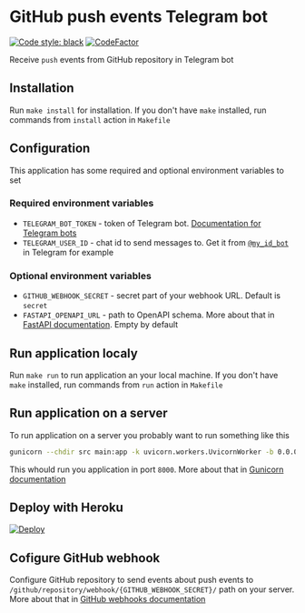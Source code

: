 # GitHub push events Telegram bot

[![Code style: black](https://img.shields.io/badge/code%20style-black-black)](https://github.com/mishankov/github-push-events-telegram-bot/actions?query=workflow%3Ablack)
[![CodeFactor](https://www.codefactor.io/repository/github/mishankov/github-push-events-telegram-bot/badge/main)](https://www.codefactor.io/repository/github/mishankov/github-push-events-telegram-bot/overview/main)

Receive `push` events from GitHub repository in Telegram bot

## Installation

Run `make install` for installation. If you don't have `make` installed, run commands from `install` action in `Makefile`

## Configuration

This application has some required and optional environment variables to set

### Required environment variables

- `TELEGRAM_BOT_TOKEN` - token of Telegram bot. [Documentation for Telegram bots](https://core.telegram.org/bots)
- `TELEGRAM_USER_ID` - chat id to send messages to. Get it from [`@my_id_bot`](https://t.me/my_id_bot) in Telegram for example

### Optional environment variables

- `GITHUB_WEBHOOK_SECRET` - secret part of your webhook URL. Default is `secret`
- `FASTAPI_OPENAPI_URL` - path to OpenAPI schema. More about that in [FastAPI documentation](https://fastapi.tiangolo.com/tutorial/metadata/). Empty by default

## Run application localy

Run `make run` to run application an your local machine. If you don't have `make` installed, run commands from `run` action in `Makefile`

## Run application on a server

To run application on a server you probably want to run something like this

```bash
gunicorn --chdir src main:app -k uvicorn.workers.UvicornWorker -b 0.0.0.0:8000
```

This whould run you application in port `8000`. More about that in [Gunicorn documentation](https://docs.gunicorn.org/en/stable/configure.html)

## Deploy with Heroku

[![Deploy](https://www.herokucdn.com/deploy/button.svg)](https://heroku.com/deploy)

## Cofigure GitHub webhook

Configure GitHub repository to send events about push events to `/github/repository/webhook/{GITHUB_WEBHOOK_SECRET}/` path on your server. More about that in [GitHub webhooks documentation](https://docs.github.com/en/free-pro-team@latest/developers/webhooks-and-events/about-webhooks)
 
